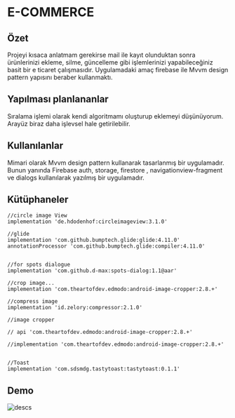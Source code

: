 # E-COMMERCE
## Özet
Projeyi kısaca anlatmam gerekirse mail ile kayıt olunduktan sonra ürünlerinizi   ekleme, silme, güncelleme gibi işlemlerinizi yapabileceğiniz basit bir e ticaret çalışmasıdır. Uygulamadaki amaç firebase ile Mvvm design pattern  yapısını beraber kullanmaktı.
## Yapılması planlananlar
Sıralama işlemi olarak kendi algoritmamı oluşturup eklemeyi düşünüyorum. Arayüz biraz daha işlevsel hale getirilebilir.
## Kullanılanlar
Mimari olarak Mvvm design pattern kullanarak tasarlanmış bir uygulamadır. Bunun yanında Firebase auth, storage, firestore , navigationview-fragment ve dialogs kullanılarak yazılmış bir uygulamadır.
## Kütüphaneler
    
    //circle image View
    implementation 'de.hdodenhof:circleimageview:3.1.0'
    
    //glide
    implementation 'com.github.bumptech.glide:glide:4.11.0'
    annotationProcessor 'com.github.bumptech.glide:compiler:4.11.0'
    

    //for spots dialogue
    implementation 'com.github.d-max:spots-dialog:1.1@aar'

    //crop image...
    implementation 'com.theartofdev.edmodo:android-image-cropper:2.8.+'

    //compress image
    implementation 'id.zelory:compressor:2.1.0'
    
    //image cropper
    
    // api 'com.theartofdev.edmodo:android-image-cropper:2.8.+'
   
    //implementation 'com.theartofdev.edmodo:android-image-cropper:2.8.+'
    
    
    //Toast
    implementation 'com.sdsmdg.tastytoast:tastytoast:0.1.1'
    
 ## Demo
![descs](https://user-images.githubusercontent.com/27029629/98483430-3eea4780-2219-11eb-84f0-c8b42e325367.gif)

